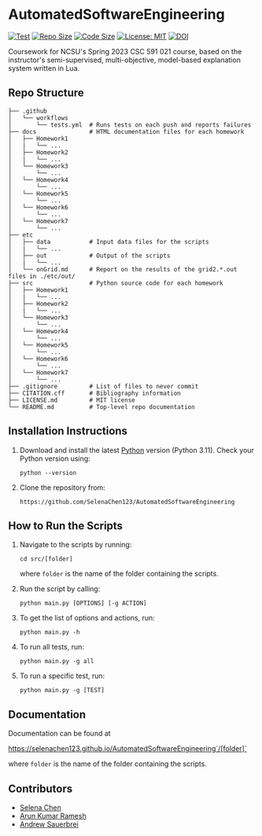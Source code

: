 # AutomatedSoftwareEngineering

[![Test](https://github.com/SelenaChen123/AutomatedSoftwareEngineering/actions/workflows/tests.yml/badge.svg)](https://github.com/SelenaChen123/AutomatedSoftwareEngineering/actions/workflows/tests.yml)
[![Repo Size](https://img.shields.io/github/repo-size/SelenaChen123/AutomatedSoftwareEngineering)](https://github.com/SelenaChen123/AutomatedSoftwareEngineering)
[![Code Size](https://img.shields.io/github/languages/code-size/SelenaChen123/AutomatedSoftwareEngineering)](https://github.com/SelenaChen123/AutomatedSoftwareEngineering)
[![License: MIT](https://img.shields.io/badge/License-MIT-yellow.svg)](https://opensource.org/licenses/MIT)
[![DOI](https://zenodo.org/badge/589330639.svg)](https://zenodo.org/badge/latestdoi/589330639)

Coursework for NCSU's Spring 2023 CSC 591 021 course, based on the instructor's semi-supervised, multi-objective, model-based explanation system written in Lua.

## Repo Structure

```
├── .github
│   └── workflows
│       └── tests.yml  # Runs tests on each push and reports failures
├── docs               # HTML documentation files for each homework
│   ├── Homework1
│   |   └── ...
│   ├── Homework2
│   |   └── ...
│   └── Homework3
│       └── ...
│   └── Homework4
│       └── ...
│   └── Homework5
│       └── ...
│   └── Homework6
│       └── ...
│   └── Homework7
│       └── ...
├── etc
│   ├── data           # Input data files for the scripts
│   |   └── ...
│   ├── out            # Output of the scripts
│   |   └── ...
│   └── onGrid.md      # Report on the results of the grid2.*.out files in ./etc/out/
├── src                # Python source code for each homework
│   ├── Homework1
│   |   └── ...
│   ├── Homework2
│   |   └── ...
│   └── Homework3
│       └── ...
│   └── Homework4
│       └── ...
│   └── Homework5
│       └── ...
│   └── Homework6
│       └── ...
│   └── Homework7
│       └── ...
├── .gitignore         # List of files to never commit
├── CITATION.cff       # Bibliography information
├── LICENSE.md         # MIT license
└── README.md          # Top-level repo documentation

```

## Installation Instructions

1. Download and install the latest [Python](https://www.python.org/downloads/) version (Python 3.11). Check your Python version using: 

    `python --version`

2. Clone the repository from:

    `https://github.com/SelenaChen123/AutomatedSoftwareEngineering`

## How to Run the Scripts

1. Navigate to the scripts by running:

    `cd src/[folder]`

    where `folder` is the name of the folder containing the scripts.

2. Run the script by calling:
  
    `python main.py [OPTIONS] [-g ACTION]`

3. To get the list of options and actions, run:
   
    `python main.py -h`
  
4. To run all tests, run:
  
   `python main.py -g all`

5. To run a specific test, run:
  
   `python main.py -g [TEST]`

## Documentation

Documentation can be found at

https://selenachen123.github.io/AutomatedSoftwareEngineering`/[folder]`

where `folder` is the name of the folder containing the scripts.

## Contributors

- <a href="https://github.com/SelenaChen123" target="_blank">Selena Chen</a>
- <a href="https://github.com/Arun152k" target="_blank">Arun Kumar Ramesh</a>
- <a href="https://github.com/amsauerb" target="_blank">Andrew Sauerbrei</a>
